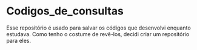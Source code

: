 # Codigos_de_consultas

Esse repositório é usado para salvar os códigos que desenvolvi enquanto estudava. Como tenho o costume de revê-los, decidi criar um repositório para eles.
